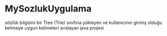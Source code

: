 # MySozlukUygulama
sözlük bilgisini bir Tree (Trie) sınıfına yükleyen ve kullanıcının girmiş olduğu kelimeye uygun kelimeleri sıralayan java projesi
